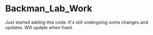 # Backman_Lab_Work

Just started adding this code. It's still undergoing some changes and updates. Will update when fixed.
